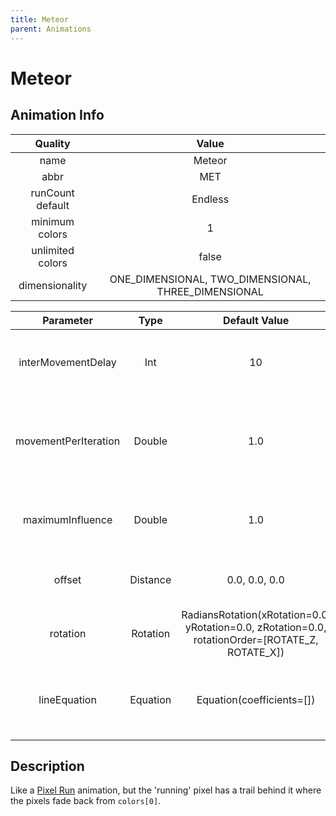 ```yaml
---
title: Meteor
parent: Animations
---
```


<!-- THIS FILE IS AUTOMATICALLY GENERATED -->
<!-- MAKE CHANGES TO THE AnimationInfo INSTANCE ASSOCIATED WITH THIS ANIMATION -->

# Meteor

## Animation Info

|Quality|Value|
|:-:|:-:|
|name|Meteor|
|abbr|MET|
|runCount default|Endless|
|minimum colors|1|
|unlimited colors|false|
|dimensionality|ONE_DIMENSIONAL, TWO_DIMENSIONAL, THREE_DIMENSIONAL|

|Parameter|Type|Default Value|Description|
|:-:|:-:|:-:|:-:|
|interMovementDelay|Int|10|Delay between movements in the animation|
|movementPerIteration|Double|1.0|How far to move along the X axis during each iteration of the animation|
|maximumInfluence|Double|1.0|How far away from the line a pixel can be affected|
|offset|Distance|0.0, 0.0, 0.0|Offset of the line in the XYZ directions|
|rotation|Rotation|RadiansRotation(xRotation=0.0, yRotation=0.0, zRotation=0.0, rotationOrder=[ROTATE_Z, ROTATE_X])|Rotation of the line around the XYZ axes|
|lineEquation|Equation|Equation(coefficients=[])|The equation representing the line the the meteor will follow|

## Description
Like a [Pixel Run](Pixel-Run) animation, but the 'running' pixel has a trail behind it where the pixels fade back from `colors[0]`.


